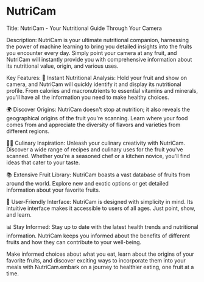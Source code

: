 # NutriCam
Title: NutriCam - Your Nutritional Guide Through Your Camera

Description:
NutriCam is your ultimate nutritional companion, harnessing the power of machine learning to bring you detailed insights into the fruits you encounter every day. Simply point your camera at any fruit, and NutriCam will instantly provide you with comprehensive information about its nutritional value, origin, and various uses.

Key Features:
🍎 Instant Nutritional Analysis: Hold your fruit and show on camera, and NutriCam will quickly identify it and display its nutritional profile. From calories and macronutrients to essential vitamins and minerals, you'll have all the information you need to make healthy choices.

🌍 Discover Origins: NutriCam doesn't stop at nutrition; it also reveals the geographical origins of the fruit you're scanning. Learn where your food comes from and appreciate the diversity of flavors and varieties from different regions.

👩‍🍳 Culinary Inspiration: Unleash your culinary creativity with NutriCam. Discover a wide range of recipes and culinary uses for the fruit you've scanned. Whether you're a seasoned chef or a kitchen novice, you'll find ideas that cater to your taste.

📚 Extensive Fruit Library: NutriCam boasts a vast database of fruits from around the world. Explore new and exotic options or get detailed information about your favorite fruits.

🌟 User-Friendly Interface: NutriCam is designed with simplicity in mind. Its intuitive interface makes it accessible to users of all ages. Just point, show, and learn.

📊 Stay Informed: Stay up to date with the latest health trends and nutritional information. NutriCam keeps you informed about the benefits of different fruits and how they can contribute to your well-being.

Make informed choices about what you eat, learn about the origins of your favorite fruits, and discover exciting ways to incorporate them into your meals with NutriCam.embark on a journey to healthier eating, one fruit at a time.